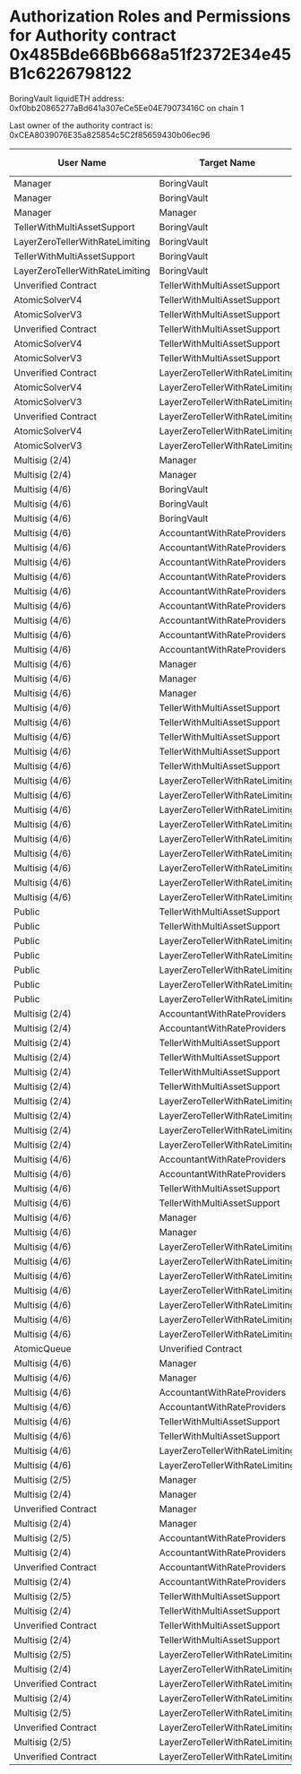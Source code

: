 # Authorization Roles and Permissions for Authority contract 0x485Bde66Bb668a51f2372E34e45B1c6226798122

BoringVault liquidETH address: 0xf0bb20865277aBd641a307eCe5Ee04E79073416C on chain 1

Last owner of the authority contract is: 0xCEA8039076E35a825854c5C2f85659430b06ec96

| User Name | Target Name | Function Name | Function Signature | User Address | Target Address |
|-----------|-------------|----------------|-------------------|--------------|----------------|
| Manager | BoringVault | manage | 0xf6e715d0 | 0x227975088C28DBBb4b421c6d96781a53578f19a8 | 0xf0bb20865277aBd641a307eCe5Ee04E79073416C |
| Manager | BoringVault | manage | 0x224d8703 | 0x227975088C28DBBb4b421c6d96781a53578f19a8 | 0xf0bb20865277aBd641a307eCe5Ee04E79073416C |
| Manager | Manager | manageVaultWithMerkleVerification | 0x244b0f6a | 0x227975088C28DBBb4b421c6d96781a53578f19a8 | 0x227975088C28DBBb4b421c6d96781a53578f19a8 |
| TellerWithMultiAssetSupport | BoringVault | enter | 0x39d6ba32 | 0x5c135e8eC99557b412b9B4492510dCfBD36066F5 | 0xf0bb20865277aBd641a307eCe5Ee04E79073416C |
| LayerZeroTellerWithRateLimiting | BoringVault | enter | 0x39d6ba32 | 0x9AA79C84b79816ab920bBcE20f8f74557B514734 | 0xf0bb20865277aBd641a307eCe5Ee04E79073416C |
| TellerWithMultiAssetSupport | BoringVault | exit | 0x18457e61 | 0x5c135e8eC99557b412b9B4492510dCfBD36066F5 | 0xf0bb20865277aBd641a307eCe5Ee04E79073416C |
| LayerZeroTellerWithRateLimiting | BoringVault | exit | 0x18457e61 | 0x9AA79C84b79816ab920bBcE20f8f74557B514734 | 0xf0bb20865277aBd641a307eCe5Ee04E79073416C |
| Unverified Contract | TellerWithMultiAssetSupport | bulkWithdraw | 0x3e64ce99 | 0x1Cc0190bc4Aaf0Ec682868cD4Db7F60e64707B6F | 0x5c135e8eC99557b412b9B4492510dCfBD36066F5 |
| AtomicSolverV4 | TellerWithMultiAssetSupport | bulkWithdraw | 0x3e64ce99 | 0x566bFa809B88967c994d77ED924bebFFE80BD00C | 0x5c135e8eC99557b412b9B4492510dCfBD36066F5 |
| AtomicSolverV3 | TellerWithMultiAssetSupport | bulkWithdraw | 0x3e64ce99 | 0x989468982b08AEfA46E37CD0086142A86fa466D7 | 0x5c135e8eC99557b412b9B4492510dCfBD36066F5 |
| Unverified Contract | TellerWithMultiAssetSupport | bulkDeposit | 0x9d574420 | 0x1Cc0190bc4Aaf0Ec682868cD4Db7F60e64707B6F | 0x5c135e8eC99557b412b9B4492510dCfBD36066F5 |
| AtomicSolverV4 | TellerWithMultiAssetSupport | bulkDeposit | 0x9d574420 | 0x566bFa809B88967c994d77ED924bebFFE80BD00C | 0x5c135e8eC99557b412b9B4492510dCfBD36066F5 |
| AtomicSolverV3 | TellerWithMultiAssetSupport | bulkDeposit | 0x9d574420 | 0x989468982b08AEfA46E37CD0086142A86fa466D7 | 0x5c135e8eC99557b412b9B4492510dCfBD36066F5 |
| Unverified Contract | LayerZeroTellerWithRateLimiting | bulkWithdraw | 0x3e64ce99 | 0x1Cc0190bc4Aaf0Ec682868cD4Db7F60e64707B6F | 0x9AA79C84b79816ab920bBcE20f8f74557B514734 |
| AtomicSolverV4 | LayerZeroTellerWithRateLimiting | bulkWithdraw | 0x3e64ce99 | 0x566bFa809B88967c994d77ED924bebFFE80BD00C | 0x9AA79C84b79816ab920bBcE20f8f74557B514734 |
| AtomicSolverV3 | LayerZeroTellerWithRateLimiting | bulkWithdraw | 0x3e64ce99 | 0x989468982b08AEfA46E37CD0086142A86fa466D7 | 0x9AA79C84b79816ab920bBcE20f8f74557B514734 |
| Unverified Contract | LayerZeroTellerWithRateLimiting | bulkDeposit | 0x9d574420 | 0x1Cc0190bc4Aaf0Ec682868cD4Db7F60e64707B6F | 0x9AA79C84b79816ab920bBcE20f8f74557B514734 |
| AtomicSolverV4 | LayerZeroTellerWithRateLimiting | bulkDeposit | 0x9d574420 | 0x566bFa809B88967c994d77ED924bebFFE80BD00C | 0x9AA79C84b79816ab920bBcE20f8f74557B514734 |
| AtomicSolverV3 | LayerZeroTellerWithRateLimiting | bulkDeposit | 0x9d574420 | 0x989468982b08AEfA46E37CD0086142A86fa466D7 | 0x9AA79C84b79816ab920bBcE20f8f74557B514734 |
| Multisig (2/4) | Manager | manageVaultWithMerkleVerification | 0x244b0f6a | 0x71E2d6c34f569cC4Df5802d675B208FB8AE3Bcd6 | 0x227975088C28DBBb4b421c6d96781a53578f19a8 |
| Multisig (2/4) | Manager | manageVaultWithMerkleVerification | 0x244b0f6a | 0x41DFc53B13932a2690C9790527C1967d8579a6ae | 0x227975088C28DBBb4b421c6d96781a53578f19a8 |
| Multisig (4/6) | BoringVault | setAuthority | 0x7a9e5e4b | 0xCEA8039076E35a825854c5C2f85659430b06ec96 | 0xf0bb20865277aBd641a307eCe5Ee04E79073416C |
| Multisig (4/6) | BoringVault | setBeforeTransferHook | 0x8929565f | 0xCEA8039076E35a825854c5C2f85659430b06ec96 | 0xf0bb20865277aBd641a307eCe5Ee04E79073416C |
| Multisig (4/6) | BoringVault | transferOwnership | 0xf2fde38b | 0xCEA8039076E35a825854c5C2f85659430b06ec96 | 0xf0bb20865277aBd641a307eCe5Ee04E79073416C |
| Multisig (4/6) | AccountantWithRateProviders | setAuthority | 0x7a9e5e4b | 0xCEA8039076E35a825854c5C2f85659430b06ec96 | 0x0d05D94a5F1E76C18fbeB7A13d17C8a314088198 |
| Multisig (4/6) | AccountantWithRateProviders | updateUpper | 0x634da58f | 0xCEA8039076E35a825854c5C2f85659430b06ec96 | 0x0d05D94a5F1E76C18fbeB7A13d17C8a314088198 |
| Multisig (4/6) | AccountantWithRateProviders | updateDelay | 0x6a054dc9 | 0xCEA8039076E35a825854c5C2f85659430b06ec96 | 0x0d05D94a5F1E76C18fbeB7A13d17C8a314088198 |
| Multisig (4/6) | AccountantWithRateProviders | updateDelay | 0xbdca5fbd | 0xCEA8039076E35a825854c5C2f85659430b06ec96 | 0x0d05D94a5F1E76C18fbeB7A13d17C8a314088198 |
| Multisig (4/6) | AccountantWithRateProviders | updateManagementFee | 0xc10af4c7 | 0xCEA8039076E35a825854c5C2f85659430b06ec96 | 0x0d05D94a5F1E76C18fbeB7A13d17C8a314088198 |
| Multisig (4/6) | AccountantWithRateProviders | setRateProviderData | 0x4d8be07e | 0xCEA8039076E35a825854c5C2f85659430b06ec96 | 0x0d05D94a5F1E76C18fbeB7A13d17C8a314088198 |
| Multisig (4/6) | AccountantWithRateProviders | updateLower | 0x207ec0e7 | 0xCEA8039076E35a825854c5C2f85659430b06ec96 | 0x0d05D94a5F1E76C18fbeB7A13d17C8a314088198 |
| Multisig (4/6) | AccountantWithRateProviders | updatePayoutAddress | 0x56200819 | 0xCEA8039076E35a825854c5C2f85659430b06ec96 | 0x0d05D94a5F1E76C18fbeB7A13d17C8a314088198 |
| Multisig (4/6) | AccountantWithRateProviders | transferOwnership | 0xf2fde38b | 0xCEA8039076E35a825854c5C2f85659430b06ec96 | 0x0d05D94a5F1E76C18fbeB7A13d17C8a314088198 |
| Multisig (4/6) | Manager | setManageRoot | 0x21801a99 | 0xCEA8039076E35a825854c5C2f85659430b06ec96 | 0x227975088C28DBBb4b421c6d96781a53578f19a8 |
| Multisig (4/6) | Manager | setAuthority | 0x7a9e5e4b | 0xCEA8039076E35a825854c5C2f85659430b06ec96 | 0x227975088C28DBBb4b421c6d96781a53578f19a8 |
| Multisig (4/6) | Manager | transferOwnership | 0xf2fde38b | 0xCEA8039076E35a825854c5C2f85659430b06ec96 | 0x227975088C28DBBb4b421c6d96781a53578f19a8 |
| Multisig (4/6) | TellerWithMultiAssetSupport | setShareLockPeriod | 0x12056e2d | 0xCEA8039076E35a825854c5C2f85659430b06ec96 | 0x5c135e8eC99557b412b9B4492510dCfBD36066F5 |
| Multisig (4/6) | TellerWithMultiAssetSupport | setAuthority | 0x7a9e5e4b | 0xCEA8039076E35a825854c5C2f85659430b06ec96 | 0x5c135e8eC99557b412b9B4492510dCfBD36066F5 |
| Multisig (4/6) | TellerWithMultiAssetSupport | removeAsset | 0x4a5e42b1 | 0xCEA8039076E35a825854c5C2f85659430b06ec96 | 0x5c135e8eC99557b412b9B4492510dCfBD36066F5 |
| Multisig (4/6) | TellerWithMultiAssetSupport | transferOwnership | 0xf2fde38b | 0xCEA8039076E35a825854c5C2f85659430b06ec96 | 0x5c135e8eC99557b412b9B4492510dCfBD36066F5 |
| Multisig (4/6) | TellerWithMultiAssetSupport | addAsset | 0x298410e5 | 0xCEA8039076E35a825854c5C2f85659430b06ec96 | 0x5c135e8eC99557b412b9B4492510dCfBD36066F5 |
| Multisig (4/6) | LayerZeroTellerWithRateLimiting | setShareLockPeriod | 0x12056e2d | 0xCEA8039076E35a825854c5C2f85659430b06ec96 | 0x9AA79C84b79816ab920bBcE20f8f74557B514734 |
| Multisig (4/6) | LayerZeroTellerWithRateLimiting | allowMessagesFromChain | 0x202eac57 | 0xCEA8039076E35a825854c5C2f85659430b06ec96 | 0x9AA79C84b79816ab920bBcE20f8f74557B514734 |
| Multisig (4/6) | LayerZeroTellerWithRateLimiting | setAuthority | 0x7a9e5e4b | 0xCEA8039076E35a825854c5C2f85659430b06ec96 | 0x9AA79C84b79816ab920bBcE20f8f74557B514734 |
| Multisig (4/6) | LayerZeroTellerWithRateLimiting | allowMessagesToChain | 0xb5ba6182 | 0xCEA8039076E35a825854c5C2f85659430b06ec96 | 0x9AA79C84b79816ab920bBcE20f8f74557B514734 |
| Multisig (4/6) | LayerZeroTellerWithRateLimiting | setDelegate | 0xca5eb5e1 | 0xCEA8039076E35a825854c5C2f85659430b06ec96 | 0x9AA79C84b79816ab920bBcE20f8f74557B514734 |
| Multisig (4/6) | LayerZeroTellerWithRateLimiting | transferOwnership | 0xf2fde38b | 0xCEA8039076E35a825854c5C2f85659430b06ec96 | 0x9AA79C84b79816ab920bBcE20f8f74557B514734 |
| Multisig (4/6) | LayerZeroTellerWithRateLimiting | setChainGasLimit | 0x1568fc58 | 0xCEA8039076E35a825854c5C2f85659430b06ec96 | 0x9AA79C84b79816ab920bBcE20f8f74557B514734 |
| Multisig (4/6) | LayerZeroTellerWithRateLimiting | addChain | 0x34dafd6b | 0xCEA8039076E35a825854c5C2f85659430b06ec96 | 0x9AA79C84b79816ab920bBcE20f8f74557B514734 |
| Multisig (4/6) | LayerZeroTellerWithRateLimiting | updateAssetData | 0x8dfd8ba1 | 0xCEA8039076E35a825854c5C2f85659430b06ec96 | 0x9AA79C84b79816ab920bBcE20f8f74557B514734 |
| Public | TellerWithMultiAssetSupport | deposit | 0x0efe6a8b | any_address | 0x5c135e8eC99557b412b9B4492510dCfBD36066F5 |
| Public | TellerWithMultiAssetSupport | depositWithPermit | 0x3d935d9e | any_address | 0x5c135e8eC99557b412b9B4492510dCfBD36066F5 |
| Public | LayerZeroTellerWithRateLimiting | bridge | 0x05921740 | any_address | 0x9AA79C84b79816ab920bBcE20f8f74557B514734 |
| Public | LayerZeroTellerWithRateLimiting | depositAndBridge | 0xcab716e8 | any_address | 0x9AA79C84b79816ab920bBcE20f8f74557B514734 |
| Public | LayerZeroTellerWithRateLimiting | depositAndBridgeWithPermit | 0x94f51289 | any_address | 0x9AA79C84b79816ab920bBcE20f8f74557B514734 |
| Public | LayerZeroTellerWithRateLimiting | deposit | 0x0efe6a8b | any_address | 0x9AA79C84b79816ab920bBcE20f8f74557B514734 |
| Public | LayerZeroTellerWithRateLimiting | depositWithPermit | 0x3d935d9e | any_address | 0x9AA79C84b79816ab920bBcE20f8f74557B514734 |
| Multisig (2/4) | AccountantWithRateProviders | updateExchangeRate | 0x3458113d | 0x71E2d6c34f569cC4Df5802d675B208FB8AE3Bcd6 | 0x0d05D94a5F1E76C18fbeB7A13d17C8a314088198 |
| Multisig (2/4) | AccountantWithRateProviders | updateExchangeRate | 0x3458113d | 0x41DFc53B13932a2690C9790527C1967d8579a6ae | 0x0d05D94a5F1E76C18fbeB7A13d17C8a314088198 |
| Multisig (2/4) | TellerWithMultiAssetSupport | Unknown Function | 0x992b5501 | 0x71E2d6c34f569cC4Df5802d675B208FB8AE3Bcd6 | 0x5c135e8eC99557b412b9B4492510dCfBD36066F5 |
| Multisig (2/4) | TellerWithMultiAssetSupport | Unknown Function | 0x992b5501 | 0x41DFc53B13932a2690C9790527C1967d8579a6ae | 0x5c135e8eC99557b412b9B4492510dCfBD36066F5 |
| Multisig (2/4) | TellerWithMultiAssetSupport | removeAsset | 0x4a5e42b1 | 0x71E2d6c34f569cC4Df5802d675B208FB8AE3Bcd6 | 0x5c135e8eC99557b412b9B4492510dCfBD36066F5 |
| Multisig (2/4) | TellerWithMultiAssetSupport | removeAsset | 0x4a5e42b1 | 0x41DFc53B13932a2690C9790527C1967d8579a6ae | 0x5c135e8eC99557b412b9B4492510dCfBD36066F5 |
| Multisig (2/4) | LayerZeroTellerWithRateLimiting | refundDeposit | 0x46b563f4 | 0x71E2d6c34f569cC4Df5802d675B208FB8AE3Bcd6 | 0x9AA79C84b79816ab920bBcE20f8f74557B514734 |
| Multisig (2/4) | LayerZeroTellerWithRateLimiting | refundDeposit | 0x46b563f4 | 0x41DFc53B13932a2690C9790527C1967d8579a6ae | 0x9AA79C84b79816ab920bBcE20f8f74557B514734 |
| Multisig (2/4) | LayerZeroTellerWithRateLimiting | updateAssetData | 0x8dfd8ba1 | 0x71E2d6c34f569cC4Df5802d675B208FB8AE3Bcd6 | 0x9AA79C84b79816ab920bBcE20f8f74557B514734 |
| Multisig (2/4) | LayerZeroTellerWithRateLimiting | updateAssetData | 0x8dfd8ba1 | 0x41DFc53B13932a2690C9790527C1967d8579a6ae | 0x9AA79C84b79816ab920bBcE20f8f74557B514734 |
| Multisig (4/6) | AccountantWithRateProviders | unpause | 0x3f4ba83a | 0xCEA8039076E35a825854c5C2f85659430b06ec96 | 0x0d05D94a5F1E76C18fbeB7A13d17C8a314088198 |
| Multisig (4/6) | AccountantWithRateProviders | pause | 0x8456cb59 | 0xCEA8039076E35a825854c5C2f85659430b06ec96 | 0x0d05D94a5F1E76C18fbeB7A13d17C8a314088198 |
| Multisig (4/6) | TellerWithMultiAssetSupport | unpause | 0x3f4ba83a | 0xCEA8039076E35a825854c5C2f85659430b06ec96 | 0x5c135e8eC99557b412b9B4492510dCfBD36066F5 |
| Multisig (4/6) | TellerWithMultiAssetSupport | pause | 0x8456cb59 | 0xCEA8039076E35a825854c5C2f85659430b06ec96 | 0x5c135e8eC99557b412b9B4492510dCfBD36066F5 |
| Multisig (4/6) | Manager | unpause | 0x3f4ba83a | 0xCEA8039076E35a825854c5C2f85659430b06ec96 | 0x227975088C28DBBb4b421c6d96781a53578f19a8 |
| Multisig (4/6) | Manager | pause | 0x8456cb59 | 0xCEA8039076E35a825854c5C2f85659430b06ec96 | 0x227975088C28DBBb4b421c6d96781a53578f19a8 |
| Multisig (4/6) | LayerZeroTellerWithRateLimiting | stopMessagesToChain | 0x45ad6063 | 0xCEA8039076E35a825854c5C2f85659430b06ec96 | 0x9AA79C84b79816ab920bBcE20f8f74557B514734 |
| Multisig (4/6) | LayerZeroTellerWithRateLimiting | setOutboundRateLimits | 0xe96e38e2 | 0xCEA8039076E35a825854c5C2f85659430b06ec96 | 0x9AA79C84b79816ab920bBcE20f8f74557B514734 |
| Multisig (4/6) | LayerZeroTellerWithRateLimiting | removeChain | 0x55a2d64d | 0xCEA8039076E35a825854c5C2f85659430b06ec96 | 0x9AA79C84b79816ab920bBcE20f8f74557B514734 |
| Multisig (4/6) | LayerZeroTellerWithRateLimiting | unpause | 0x3f4ba83a | 0xCEA8039076E35a825854c5C2f85659430b06ec96 | 0x9AA79C84b79816ab920bBcE20f8f74557B514734 |
| Multisig (4/6) | LayerZeroTellerWithRateLimiting | stopMessagesFromChain | 0xd555f368 | 0xCEA8039076E35a825854c5C2f85659430b06ec96 | 0x9AA79C84b79816ab920bBcE20f8f74557B514734 |
| Multisig (4/6) | LayerZeroTellerWithRateLimiting | setInboundRateLimits | 0xf51b1aca | 0xCEA8039076E35a825854c5C2f85659430b06ec96 | 0x9AA79C84b79816ab920bBcE20f8f74557B514734 |
| Multisig (4/6) | LayerZeroTellerWithRateLimiting | pause | 0x8456cb59 | 0xCEA8039076E35a825854c5C2f85659430b06ec96 | 0x9AA79C84b79816ab920bBcE20f8f74557B514734 |
| AtomicQueue | Unverified Contract | Unknown Function | 0x2ddd62ce | 0xD45884B592E316eB816199615A95C182F75dea07 | 0x1Cc0190bc4Aaf0Ec682868cD4Db7F60e64707B6F |
| Multisig (4/6) | Manager | unpause | 0x3f4ba83a | 0xCEA8039076E35a825854c5C2f85659430b06ec96 | 0x227975088C28DBBb4b421c6d96781a53578f19a8 |
| Multisig (4/6) | Manager | pause | 0x8456cb59 | 0xCEA8039076E35a825854c5C2f85659430b06ec96 | 0x227975088C28DBBb4b421c6d96781a53578f19a8 |
| Multisig (4/6) | AccountantWithRateProviders | unpause | 0x3f4ba83a | 0xCEA8039076E35a825854c5C2f85659430b06ec96 | 0x0d05D94a5F1E76C18fbeB7A13d17C8a314088198 |
| Multisig (4/6) | AccountantWithRateProviders | pause | 0x8456cb59 | 0xCEA8039076E35a825854c5C2f85659430b06ec96 | 0x0d05D94a5F1E76C18fbeB7A13d17C8a314088198 |
| Multisig (4/6) | TellerWithMultiAssetSupport | unpause | 0x3f4ba83a | 0xCEA8039076E35a825854c5C2f85659430b06ec96 | 0x5c135e8eC99557b412b9B4492510dCfBD36066F5 |
| Multisig (4/6) | TellerWithMultiAssetSupport | pause | 0x8456cb59 | 0xCEA8039076E35a825854c5C2f85659430b06ec96 | 0x5c135e8eC99557b412b9B4492510dCfBD36066F5 |
| Multisig (4/6) | LayerZeroTellerWithRateLimiting | unpause | 0x3f4ba83a | 0xCEA8039076E35a825854c5C2f85659430b06ec96 | 0x9AA79C84b79816ab920bBcE20f8f74557B514734 |
| Multisig (4/6) | LayerZeroTellerWithRateLimiting | pause | 0x8456cb59 | 0xCEA8039076E35a825854c5C2f85659430b06ec96 | 0x9AA79C84b79816ab920bBcE20f8f74557B514734 |
| Multisig (2/5) | Manager | pause | 0x8456cb59 | 0x523455838764e0ECf9adD7eAB8c1DAB86B0c6D7b | 0x227975088C28DBBb4b421c6d96781a53578f19a8 |
| Multisig (2/4) | Manager | pause | 0x8456cb59 | 0x71E2d6c34f569cC4Df5802d675B208FB8AE3Bcd6 | 0x227975088C28DBBb4b421c6d96781a53578f19a8 |
| Unverified Contract | Manager | pause | 0x8456cb59 | 0x9AF1298993DC1f397973C62A5D47a284CF76844D | 0x227975088C28DBBb4b421c6d96781a53578f19a8 |
| Multisig (2/4) | Manager | pause | 0x8456cb59 | 0x41DFc53B13932a2690C9790527C1967d8579a6ae | 0x227975088C28DBBb4b421c6d96781a53578f19a8 |
| Multisig (2/5) | AccountantWithRateProviders | pause | 0x8456cb59 | 0x523455838764e0ECf9adD7eAB8c1DAB86B0c6D7b | 0x0d05D94a5F1E76C18fbeB7A13d17C8a314088198 |
| Multisig (2/4) | AccountantWithRateProviders | pause | 0x8456cb59 | 0x71E2d6c34f569cC4Df5802d675B208FB8AE3Bcd6 | 0x0d05D94a5F1E76C18fbeB7A13d17C8a314088198 |
| Unverified Contract | AccountantWithRateProviders | pause | 0x8456cb59 | 0x9AF1298993DC1f397973C62A5D47a284CF76844D | 0x0d05D94a5F1E76C18fbeB7A13d17C8a314088198 |
| Multisig (2/4) | AccountantWithRateProviders | pause | 0x8456cb59 | 0x41DFc53B13932a2690C9790527C1967d8579a6ae | 0x0d05D94a5F1E76C18fbeB7A13d17C8a314088198 |
| Multisig (2/5) | TellerWithMultiAssetSupport | pause | 0x8456cb59 | 0x523455838764e0ECf9adD7eAB8c1DAB86B0c6D7b | 0x5c135e8eC99557b412b9B4492510dCfBD36066F5 |
| Multisig (2/4) | TellerWithMultiAssetSupport | pause | 0x8456cb59 | 0x71E2d6c34f569cC4Df5802d675B208FB8AE3Bcd6 | 0x5c135e8eC99557b412b9B4492510dCfBD36066F5 |
| Unverified Contract | TellerWithMultiAssetSupport | pause | 0x8456cb59 | 0x9AF1298993DC1f397973C62A5D47a284CF76844D | 0x5c135e8eC99557b412b9B4492510dCfBD36066F5 |
| Multisig (2/4) | TellerWithMultiAssetSupport | pause | 0x8456cb59 | 0x41DFc53B13932a2690C9790527C1967d8579a6ae | 0x5c135e8eC99557b412b9B4492510dCfBD36066F5 |
| Multisig (2/5) | LayerZeroTellerWithRateLimiting | pause | 0x8456cb59 | 0x523455838764e0ECf9adD7eAB8c1DAB86B0c6D7b | 0x9AA79C84b79816ab920bBcE20f8f74557B514734 |
| Multisig (2/4) | LayerZeroTellerWithRateLimiting | pause | 0x8456cb59 | 0x71E2d6c34f569cC4Df5802d675B208FB8AE3Bcd6 | 0x9AA79C84b79816ab920bBcE20f8f74557B514734 |
| Unverified Contract | LayerZeroTellerWithRateLimiting | pause | 0x8456cb59 | 0x9AF1298993DC1f397973C62A5D47a284CF76844D | 0x9AA79C84b79816ab920bBcE20f8f74557B514734 |
| Multisig (2/4) | LayerZeroTellerWithRateLimiting | pause | 0x8456cb59 | 0x41DFc53B13932a2690C9790527C1967d8579a6ae | 0x9AA79C84b79816ab920bBcE20f8f74557B514734 |
| Multisig (2/5) | LayerZeroTellerWithRateLimiting | stopMessagesToChain | 0x45ad6063 | 0x523455838764e0ECf9adD7eAB8c1DAB86B0c6D7b | 0x9AA79C84b79816ab920bBcE20f8f74557B514734 |
| Unverified Contract | LayerZeroTellerWithRateLimiting | stopMessagesToChain | 0x45ad6063 | 0x9AF1298993DC1f397973C62A5D47a284CF76844D | 0x9AA79C84b79816ab920bBcE20f8f74557B514734 |
| Multisig (2/5) | LayerZeroTellerWithRateLimiting | stopMessagesFromChain | 0xd555f368 | 0x523455838764e0ECf9adD7eAB8c1DAB86B0c6D7b | 0x9AA79C84b79816ab920bBcE20f8f74557B514734 |
| Unverified Contract | LayerZeroTellerWithRateLimiting | stopMessagesFromChain | 0xd555f368 | 0x9AF1298993DC1f397973C62A5D47a284CF76844D | 0x9AA79C84b79816ab920bBcE20f8f74557B514734 |
